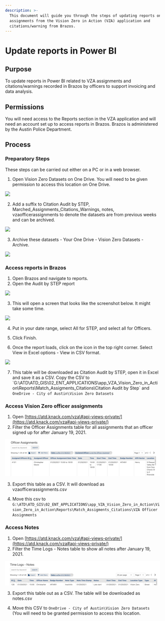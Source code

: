 ```yaml
---
description: >-
  This document will guide you through the steps of updating reports on officer
  assignments from the Vision Zero in Action (VZA) application and
  citations/warning from Brazos.
---
```


# Update reports in Power BI

## Purpose

To update reports in Power BI related to VZA assignments and citations/warnings recorded in Brazos by officers to support invoicing and data analysis.

## Permissions 

You will need access to the Reports section in the VZA application and will need an account  set up to access reports in Brazos. Brazos is administered by the Austin Police Department. 

## Process 

### Preparatory Steps

These steps can be carried out either on a PC or in a web browser.

1. Open Vision Zero Datasets on One Drive. You will need to be given permission to access this location on One Drive.

![](https://lh5.googleusercontent.com/AXTVNP2g8H7H4wLMkXiAuCpZ4I7PeWKp3cLI0i6hEcahJ4lk5U77Fv7WDknqg1wfaRZuuHEi843NVCKSvVEow2rC3fkCfA4ItzihbcOIo-giaGLav2KS9sz0j9K2ZvtNS5nfdEBu)



2. Add a suffix to Citation Audit by STEP, Marched\_Assignments\_Citations\_Warnings, notes, vzaofficerassignments to denote the datasets are from previous weeks and can be archived.

![](https://lh6.googleusercontent.com/sl_Uzd9SLazpAEjxoFsRWZ1MUt3gYQalPWWmmf5wbuZvy_3JRuE3rY1oeZ_xVSNZV20mgjNoKHiZ4pGD_swnYopaRPqSVcAwt_sDXDXWJvvXUccE-pnC2iUn7tKE8oRPA-Sahcbw)

3. Archive these datasets - Your One Drive - Vision Zero Datasets - Archive.

![](https://lh4.googleusercontent.com/WD85CjVcPk-L0EBexp61vOdE8MNRNifKS8Kn-EX-OORRj_q_pNQODhb5ENLpbO3QgWCDUrT_RqiUgh89sAaYEF_GlQUq97maxOzCKbxTiZQx1mhsul6xoRpNQ4nKzbnffAuJJEmM)

### Access reports in Brazos

1. Open Brazos and navigate to reports.
2. Open the Audit by STEP report



![](https://lh3.googleusercontent.com/po-wwqhhCa41dFpL00OUlG0jc8TL4D1nMhYu71X5WNlyIg5IuSt9Ns1eEtvDpW0OsiqSTAtcE8Zp6bWv5ZVoH2BQO7noBp50X_kY-f1jwI64q7NbcXY64Jltf7cRXitT-y-vW7q-)

3. This will open a screen that looks like the screenshot below. It might take some time.

![](https://lh3.googleusercontent.com/i_CdBDn5tlFHH0zeeLAPTAjk3raoDMtR9gdYUnDlxqCGW-KGo_Rp125l8DKyepoHQFdV4HUF0KD7g-InIeFSvd2Hbe9igNyP6TAXWZtwXNaZzT1n0-YeTh71dp-bO3BceZbB4xzB)



4. Put in your date range, select All for STEP, and select all for Officers.

5. Click Finish.

6. Once the report loads, click on the icon in the top right corner. Select View in Excel options - View in CSV format.

![](https://lh6.googleusercontent.com/y-YcK8Y2nYlFU7JVm0GXlQ7_HXURwFZVIV05nZofRMXGfZaMykGtED_Rc7IzEPkBgHRqqK3cpXSWoHuGQywAlURdyA2BgPnvbsK3bfvOkBCOrVnQoQsEKO0KfHU3bJUAbUZaRO3k)

7. This table will be downloaded as Citation Audit by STEP, open it in Excel and save it as a CSV. Copy the CSV to \`G:\ATD\ATD\_GIS\02\_ENT\_APPLICATIONS\app\_VZA\_Vision\_Zero\_in\_Action\Reports\Match\_Assigments\_Citations\Citation Audit by Step\` and `OneDrive - City of Austin\Vision Zero Datasets`

### Access Vision Zero officer assignments

1. Open [https://atd.knack.com/vza\#api-views-private/](https://atd.knack.com/vza#api-views-private/)
2. Filter the Officer Assignments table for all assignments that an officer signed up for after January 19, 2021. 

![](../.gitbook/assets/image%20%2831%29.png)

3. Export this table as a CSV. It will download as vzaofficerassignments.csv

4. Move this csv to `G:\ATD\ATD_GIS\02_ENT_APPLICATIONS\app_VZA_Vision_Zero_in_Action\Vision_Zero_in_Action\Reports\Match_Assigments_Citations\VZA Officer Assignments`

### Access Notes

1. Open [https://atd.knack.com/vza\#api-views-private/](https://atd.knack.com/vza#api-views-private/)
2. Filter the Time Logs - Notes table to show all notes after January 19, 2021.

![](../.gitbook/assets/image%20%2832%29.png)

3. Export this table out as a CSV. The table will be downloaded as notes.csv

4. Move this CSV to `OneDrive - City of Austin\Vision Zero Datasets` \(You will need to be granted permission to access this location.



